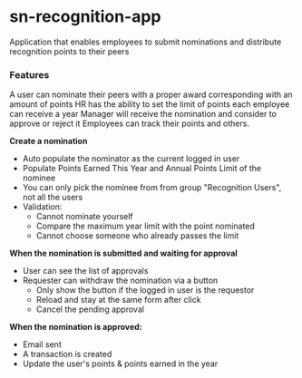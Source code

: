 # sn-recognition-app
Application that enables employees to submit nominations and distribute recognition points to their peers

### Features
A user can nominate their peers with a proper award corresponding with an amount of points
HR has the ability to set the limit of points each employee can receive a year
Manager will receive the nomination and consider to approve or reject it
Employees can track their points and others.

**Create a nomination**
- Auto populate the nominator as the current logged in user
- Populate Points Earned This Year and Annual Points Limit of the nominee
- You can only pick the nominee from from group "Recognition Users", not all the users
- Validation:
  - Cannot nominate yourself
  - Compare the maximum year limit with the point nominated 
  - Cannot choose someone who already passes the limit

**When the nomination is submitted and waiting for approval**
- User can see the list of approvals
- Requester can withdraw the nomination via a button
	- Only show the button if the logged in user is the requestor
	- Reload and stay at the same form after click
	- Cancel the pending approval

**When the nomination is approved:**
- Email sent
- A transaction is created
- Update the user's points & points earned in the year
